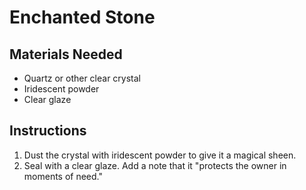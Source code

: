 # Enchanted Stone

## Materials Needed

- Quartz or other clear crystal
- Iridescent powder
- Clear glaze

## Instructions

1. Dust the crystal with iridescent powder to give it a magical sheen.
2. Seal with a clear glaze. Add a note that it "protects the owner in moments of need."
